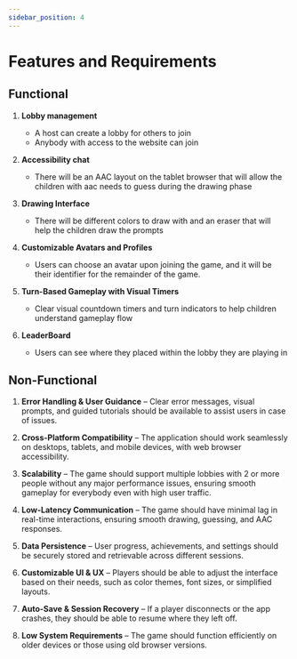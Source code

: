 ```yaml
---
sidebar_position: 4
---
```


# Features and Requirements

## Functional

1. **Lobby management** 
    * A host can create a lobby for others to join
    * Anybody with access to the website can join

2. **Accessibility chat**
    * There will be an AAC layout on the tablet browser that will allow the children with aac needs to guess during the drawing phase

3. **Drawing Interface**
    * There will be different colors to draw with and an eraser that will help the children draw the prompts

4. **Customizable Avatars and Profiles**
    * Users can choose an avatar upon joining the game, and it will be their identifier for the remainder of the game.

5. **Turn-Based Gameplay with Visual Timers** 
    * Clear visual countdown timers and turn indicators to help children understand gameplay flow

6. **LeaderBoard**
    * Users can see where they placed within the lobby they are playing in
  
## Non-Functional

1. **Error Handling & User Guidance** – Clear error messages, visual prompts, and guided tutorials should be available to assist users in case of issues.

2. **Cross-Platform Compatibility** – The application should work seamlessly on desktops, tablets, and mobile devices, with web browser accessibility.

3. **Scalability** – The game should support multiple lobbies with 2 or more people without any major performance issues, ensuring smooth gameplay for everybody even with high user traffic.

4. **Low-Latency Communication** – The game should have minimal lag in real-time interactions, ensuring smooth drawing, guessing, and AAC responses.

5. **Data Persistence** – User progress, achievements, and settings should be securely stored and retrievable across different sessions.

6. **Customizable UI & UX** – Players should be able to adjust the interface based on their needs, such as color themes, font sizes, or simplified layouts.

7. **Auto-Save & Session Recovery** – If a player disconnects or the app crashes, they should be able to resume where they left off.

8. **Low System Requirements** – The game should function efficiently on older devices or those using old browser versions.


